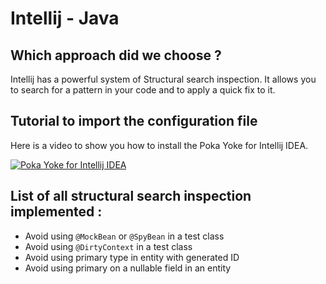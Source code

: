 # Intellij - Java

## Which approach did we choose ?

Intellij has a powerful system of Structural search inspection. It allows you to search for a pattern in your code and to apply a quick fix to it.

## Tutorial to import the configuration file

Here is a video to show you how to install the Poka Yoke for Intellij IDEA.

[![Poka Yoke for Intellij IDEA](https://img.youtube.com/vi/9Z3X6Y5Z8qM/0.jpg)](https://www.youtube.com/watch?v=9Z3X6Y5Z8qM)

## List of all structural search inspection implemented :

- Avoid using `@MockBean` or `@SpyBean` in a test class
- Avoid using `@DirtyContext` in a test class
- Avoid using primary type in entity with generated ID
- Avoid using primary on a nullable field in an entity
